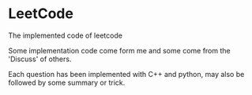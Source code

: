# LeetCode

The implemented code of leetcode

Some implementation code come form me and some come from the 'Discuss' of others.

Each question has been implemented with C++ and python, may also be followed by some summary or trick.
